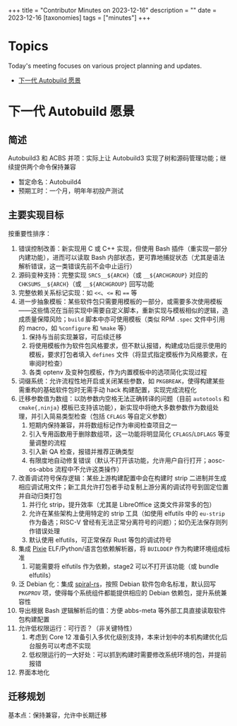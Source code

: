 +++
title = "Contributor Minutes on 2023-12-16"
description = ""
date = 2023-12-16
[taxonomies]
tags = ["minutes"]
+++

Topics
======

Today's meeting focuses on various project planning and updates.

- [下一代 Autobuild 愿景](#xia-yi-dai-autobuild-yuan-jing)

下一代 Autobuild 愿景
===

简述
---

Autobuild3 和 ACBS 并项：实际上让 Autobuild3 实现了树和源码管理功能；继续提供两个命令保持兼容

- 暂定命名：Autobuild4
- 预期工时：一个月，明年年初投产测试

主要实现目标
---

按重要性排序：

1. 错误控制改善：新实现用 C 或 C++ 实现，但使用 Bash 插件（重实现一部分内建功能），进而可以读取 Bash 内部状态，更可靠地捕捉状态（尤其是语法解析错误，这一类错误先前不会中止运行）
2. 源码变种支持：完整实现 `SRCS__${ARCH}`（或 `__${ARCHGROUP}` 对应的 `CHKSUMS__${ARCH}`（或 `__${ARCHGROUP}` 回写功能
3. 完整依赖关系标记实现：如 `<<`、`<=` 和 `==` 等
4. 进一步抽象模板：某些软件包只需要用模板的一部分，或需要多次使用模板——这些情况在当前实现中需要自定义脚本，重新实现与模板相似的逻辑，造成质量保障风险；`build` 脚本中亦可使用模板（类似 RPM `.spec` 文件中引用的 macro，如 `%configure` 和 `%make` 等）
    1. 保持与当前实现兼容，可后续迁移
    2. 将使用模板作为软件包风格要求，但不默认报错，构建成功后提示使用的模板，要求打包者填入 `defines` 文件（将显式指定模板作为风格要求，在审阅时检查）
    3. 各类 optenv 及变种包模板，作为内置模板中的选项简化实现过程
5. 词缀系统：允许流程性地开启或关闭某些参数，如 `PKGBREAK`，使得构建某些需重构的基础软件包时无需手动 hack 构建配置，实现完成流程化
6. 迁移参数值为数组：以防参数内空格无法正确转译的问题（目前 `autotools` 和 `cmake{,ninja}` 模板已支持该功能），新实现中将绝大多数参数作为数组处理，并引入简易类型检查（包括 `CFLAGS` 等自定义参数）
    1. 短期内保持兼容，并将数组标记作为审阅检查项目之一
    2. 引入专用函数用于删除数组项，这一功能将明显简化 `CFLAGS`/`LDFLAGS` 等变量调整的流程
    3. 引入新 QA 检查，报错并推荐正确类型
    4. 有限度地自动修复错误（默认不打开该功能，允许用户自行打开；aosc-os-abbs 流程中不允许这类操作）
7. 改善调试符号保存逻辑：某些上游构建配置中会在构建时 strip 二进制并生成相应调试用文件；新工具允许打包者手动复制上游分离的调试符号到固定位置并自动归类打包
    1. 并行化 strip，提升效率（尤其是 LibreOffice 这类文件非常多的包）
    2. 允许在某些架构上使用特定的 strip 工具（如使用 elfutils 中的 `eu-strip` 作为备选；RISC-V 曾经有无法正常分离符号的问题）；如仍无法保存则列作错误处理
    3. 默认使用 elfutils，可正常保存 Rust 等包的调试符号
8. 集成 [Pixie](https://github.com/AOSC-Dev/pixie) ELF/Python/语言包依赖解析器，将 `BUILDDEP` 作为构建环境组成标准
    1. 可能需要将 elfutils 作为依赖，stage2 可以不打开该功能（或 bundle elfutils）
9. 泛 Debian 化：集成 [spiral-rs](https://github.com/spiral-repo/spiral-rs)，按照 Debian 软件包命名标准，默认回写 `PKGPROV` 项，使得每个系统组件都能提供相应的 Debian 依赖包，提升系统兼容性
10. 导出根据 Bash 逻辑解析后的值：方便 abbs-meta 等外部工具直接读取软件包构建配置
11. 允许低权限运行：可行否？（非关键特性）
    1. 考虑到 Core 12 准备引入多优化级别支持，本来计划中的本机构建优化后台服务可以考虑不实现
    2. 低权限运行的一大好处：可以抓到构建时需要修改系统环境的包，并提前报错
12. 界面本地化

迁移规划
---

基本点：保持兼容，允许中长期迁移

